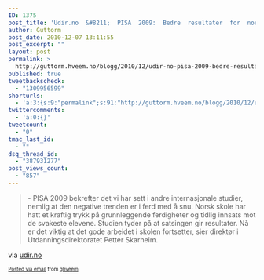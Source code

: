 ```yaml
---
ID: 1375
post_title: 'Udir.no  &#8211;  PISA  2009:  Bedre  resultater  for  norske  elever'
author: Guttorm
post_date: 2010-12-07 13:11:55
post_excerpt: ""
layout: post
permalink: >
  http://guttorm.hveem.no/blogg/2010/12/udir-no-pisa-2009-bedre-resultater-for-norske-elever/
published: true
tweetbackscheck:
  - "1309956599"
shorturls:
  - 'a:3:{s:9:"permalink";s:91:"http://guttorm.hveem.no/blogg/2010/12/udir-no-pisa-2009-bedre-resultater-for-norske-elever/";s:7:"tinyurl";s:26:"http://tinyurl.com/6kafm9x";s:4:"isgd";s:19:"http://is.gd/9waQpL";}'
twittercomments:
  - 'a:0:{}'
tweetcount:
  - "0"
tmac_last_id:
  - ""
dsq_thread_id:
  - "387931277"
post_views_count:
  - "857"
---
```

<div class='posterous_autopost'><div class="posterous_bookmarklet_entry"> <blockquote class="posterous_medium_quote">-&nbsp;PISA 2009 bekrefter det vi har sett i andre internasjonale studier, nemlig at den negative trenden er i ferd med å snu. Norsk skole har hatt et kraftig trykk på grunnleggende ferdigheter og tidlig innsats mot de svakeste elevene. Studien tyder på at satsingen gir resultater. Nå er det viktig at det gode arbeidet i skolen fortsetter, sier direktør i Utdanningsdirektoratet Petter Skarheim.</blockquote>    <div class="posterous_quote_citation">via <a href="http://www.udir.no/Artikler/_Forskning/_Internasjonale-studier/PISA-2009-Bedre-resultater-for-norske-elever-/">udir.no</a></div> <p></p></div>      <p style="font-size: 10px;">  <a href="http://posterous.com">Posted via email</a>   from <a href="http://ghveem.posterous.com/udirno-pisa-2009-bedre-resultater-for-norske">ghveem</a>  </p>  </div>